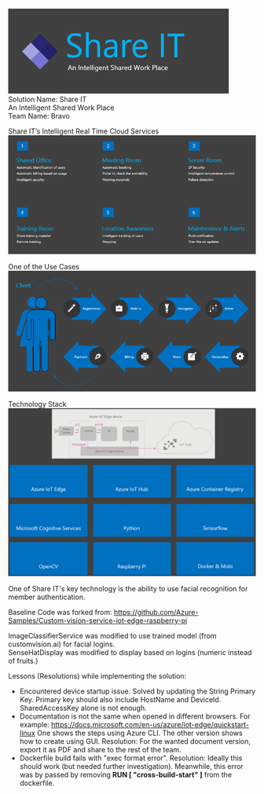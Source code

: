 ![](2018-06-30-21-39-03.png)    
Solution Name: Share IT    
An Intelligent Shared Work Place    
Team Name: Bravo

Share IT’s Intelligent Real Time Cloud Services    
![](2018-06-30-21-42-18.png)

One of the Use Cases    
![](2018-06-30-21-44-08.png)

Technology Stack    
![](2018-06-30-21-45-51.png)

One of Share IT's key technology is the ability to use facial recognition for member authentication.

Baseline Code was forked from:
https://github.com/Azure-Samples/Custom-vision-service-iot-edge-raspberry-pi

ImageClassifierService was modified to use trained model (from customvision.ai) for facial logins.     
SenseHatDisplay was modified to display based on logins (numeric instead of fruits.)

Lessons (Resolutions) while implementing the solution:
* Encountered device startup issue. Solved by updating the String Primary Key. Primary key should also include HostName and DeviceId. SharedAccessKey alone is not enough.
* Documentation is not the same when opened in different browsers. For example: https://docs.microsoft.com/en-us/azure/iot-edge/quickstart-linux One shows the steps using Azure CLI. The other version shows how to create using GUI. Resolution: For the wanted document version, export it as PDF and share to the rest of the team.
* Dockerfile build fails with "exec format error". Resolution: Ideally this should work (but needed further investigation). Meanwhile, this error was by passed by removing **RUN [ "cross-build-start" ]** from the dockerfile.




